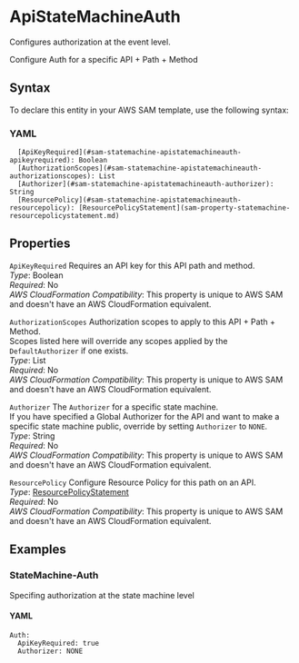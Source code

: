 # ApiStateMachineAuth<a name="sam-property-statemachine-apistatemachineauth"></a>

Configures authorization at the event level\.

Configure Auth for a specific API \+ Path \+ Method

## Syntax<a name="sam-property-statemachine-apistatemachineauth-syntax"></a>

To declare this entity in your AWS SAM template, use the following syntax:

### YAML<a name="sam-property-statemachine-apistatemachineauth-syntax.yaml"></a>

```
  [ApiKeyRequired](#sam-statemachine-apistatemachineauth-apikeyrequired): Boolean
  [AuthorizationScopes](#sam-statemachine-apistatemachineauth-authorizationscopes): List
  [Authorizer](#sam-statemachine-apistatemachineauth-authorizer): String
  [ResourcePolicy](#sam-statemachine-apistatemachineauth-resourcepolicy): [ResourcePolicyStatement](sam-property-statemachine-resourcepolicystatement.md)
```

## Properties<a name="sam-property-statemachine-apistatemachineauth-properties"></a>

 `ApiKeyRequired`   <a name="sam-statemachine-apistatemachineauth-apikeyrequired"></a>
Requires an API key for this API path and method\.  
*Type*: Boolean  
*Required*: No  
*AWS CloudFormation Compatibility*: This property is unique to AWS SAM and doesn't have an AWS CloudFormation equivalent\.

 `AuthorizationScopes`   <a name="sam-statemachine-apistatemachineauth-authorizationscopes"></a>
Authorization scopes to apply to this API \+ Path \+ Method\.  
Scopes listed here will override any scopes applied by the `DefaultAuthorizer` if one exists\.  
*Type*: List  
*Required*: No  
*AWS CloudFormation Compatibility*: This property is unique to AWS SAM and doesn't have an AWS CloudFormation equivalent\.

 `Authorizer`   <a name="sam-statemachine-apistatemachineauth-authorizer"></a>
The `Authorizer` for a specific state machine\.  
If you have specified a Global Authorizer for the API and want to make a specific state machine public, override by setting `Authorizer` to `NONE`\.  
*Type*: String  
*Required*: No  
*AWS CloudFormation Compatibility*: This property is unique to AWS SAM and doesn't have an AWS CloudFormation equivalent\.

 `ResourcePolicy`   <a name="sam-statemachine-apistatemachineauth-resourcepolicy"></a>
Configure Resource Policy for this path on an API\.  
*Type*: [ResourcePolicyStatement](sam-property-statemachine-resourcepolicystatement.md)  
*Required*: No  
*AWS CloudFormation Compatibility*: This property is unique to AWS SAM and doesn't have an AWS CloudFormation equivalent\.

## Examples<a name="sam-property-statemachine-apistatemachineauth--examples"></a>

### StateMachine\-Auth<a name="sam-property-statemachine-apistatemachineauth--examples--statemachine-auth"></a>

Specifing authorization at the state machine level

#### YAML<a name="sam-property-statemachine-apistatemachineauth--examples--statemachine-auth--yaml"></a>

```
Auth:
  ApiKeyRequired: true
  Authorizer: NONE
```